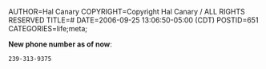 AUTHOR=Hal Canary
COPYRIGHT=Copyright Hal Canary / ALL RIGHTS RESERVED
TITLE=#
DATE=2006-09-25 13:06:50-05:00 (CDT)
POSTID=651
CATEGORIES=life;meta;

**New phone number as of now**:

    239-313-9375
